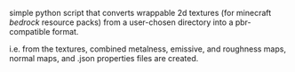 simple python script that converts wrappable 2d textures (for minecraft *bedrock* resource packs) from a user-chosen directory into a pbr-compatible format. 

i.e. from the textures, combined metalness, emissive, and roughness maps, normal maps, and .json properties files are created.
